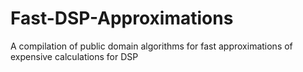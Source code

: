 # Fast-DSP-Approximations
A compilation of public domain algorithms for fast approximations of expensive calculations for DSP
